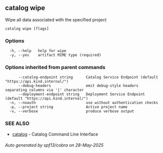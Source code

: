 ## catalog wipe

Wipe all data associated with the specified project

```
catalog wipe [flags]
```

### Options

```
  -h, --help   help for wipe
  -y, --yes    artifact MIME type (required)
```

### Options inherited from parent commands

```
      --catalog-endpoint string      Catalog Service Endpoint (default "https://api.kind.internal/")
      --debug-headers                emit debug-style headers separating columns via '|' character
      --deployment-endpoint string   Deployment Service Endpoint (default "https://api.kind.internal/")
  -n, --noauth                       use without authentication checks
  -p, --project string               Active project name
  -v, --verbose                      produce verbose output
```

### SEE ALSO

* [catalog](catalog.md)	 - Catalog Command Line Interface

###### Auto generated by spf13/cobra on 28-May-2025
